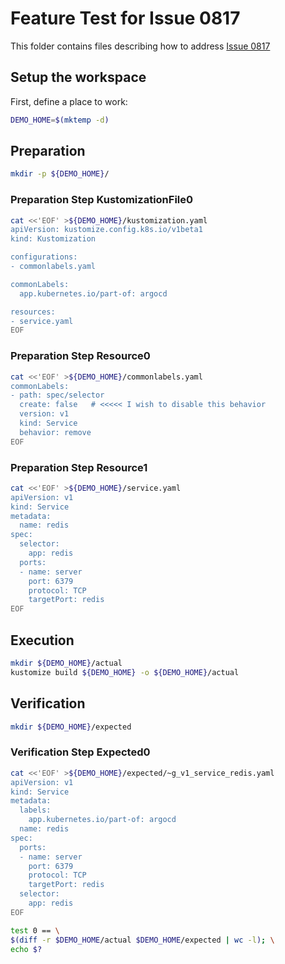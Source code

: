 # Feature Test for Issue 0817


This folder contains files describing how to address [Issue 0817](https://github.com/kubernetes-sigs/kustomize/issues/0817)

## Setup the workspace

First, define a place to work:

<!-- @makeWorkplace @test -->
```bash
DEMO_HOME=$(mktemp -d)
```

## Preparation

<!-- @makeDirectories @test -->
```bash
mkdir -p ${DEMO_HOME}/
```

### Preparation Step KustomizationFile0

<!-- @createKustomizationFile0 @test -->
```bash
cat <<'EOF' >${DEMO_HOME}/kustomization.yaml
apiVersion: kustomize.config.k8s.io/v1beta1
kind: Kustomization

configurations:
- commonlabels.yaml

commonLabels:
  app.kubernetes.io/part-of: argocd

resources:
- service.yaml
EOF
```


### Preparation Step Resource0

<!-- @createResource0 @test -->
```bash
cat <<'EOF' >${DEMO_HOME}/commonlabels.yaml
commonLabels:
- path: spec/selector
  create: false   # <<<<< I wish to disable this behavior
  version: v1
  kind: Service
  behavior: remove
EOF
```


### Preparation Step Resource1

<!-- @createResource1 @test -->
```bash
cat <<'EOF' >${DEMO_HOME}/service.yaml
apiVersion: v1
kind: Service
metadata:
  name: redis
spec:
  selector:
    app: redis
  ports:
  - name: server
    port: 6379
    protocol: TCP
    targetPort: redis
EOF
```

## Execution

<!-- @build @test -->
```bash
mkdir ${DEMO_HOME}/actual
kustomize build ${DEMO_HOME} -o ${DEMO_HOME}/actual
```

## Verification

<!-- @createExpectedDir @test -->
```bash
mkdir ${DEMO_HOME}/expected
```


### Verification Step Expected0

<!-- @createExpected0 @test -->
```bash
cat <<'EOF' >${DEMO_HOME}/expected/~g_v1_service_redis.yaml
apiVersion: v1
kind: Service
metadata:
  labels:
    app.kubernetes.io/part-of: argocd
  name: redis
spec:
  ports:
  - name: server
    port: 6379
    protocol: TCP
    targetPort: redis
  selector:
    app: redis
EOF
```


<!-- @compareActualToExpected @test -->
```bash
test 0 == \
$(diff -r $DEMO_HOME/actual $DEMO_HOME/expected | wc -l); \
echo $?
```

